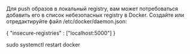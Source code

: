 Для push образов в локальный registry, вам может потребоваться добавить его в список небезопасных registry в Docker. Создайте или отредактируйте файл /etc/docker/daemon.json:

{
  "insecure-registries" : ["localhost:5000"]
}

sudo systemctl restart docker
